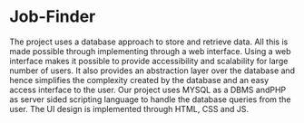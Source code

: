 # Job-Finder
The project uses a database approach to store and retrieve data. All this is made possible through implementing through a web interface. Using a web interface makes it possible to provide accessibility and scalability for large number of users. It also provides an abstraction layer over the database and hence simplifies the complexity created by the database and an easy access interface to the user. Our project uses MYSQL as a DBMS andPHP as server sided scripting language to handle the database queries from the user. The UI design is implemented through HTML, CSS and JS.
